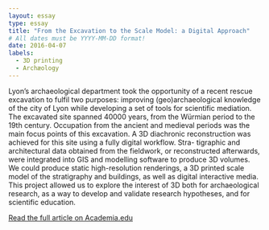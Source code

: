 ```yaml
---
layout: essay
type: essay
title: "From the Excavation to the Scale Model: a Digital Approach"
# All dates must be YYYY-MM-DD format!
date: 2016-04-07
labels:
  - 3D printing
  - Archæology
---
```


Lyon’s archaeological department took the opportunity of a recent rescue excavation to fulfil two purposes: improving (geo)archaeological knowledge of the city of Lyon while developing a set of tools for scientific mediation. The excavated site spanned 40000 years, from the Würmian period to the 19th century. Occupation from the ancient and medieval periods was the main focus points of this excavation. A 3D diachronic reconstruction was achieved for this site using a fully digital workflow. Stra- tigraphic and architectural data obtained from the fieldwork, or reconstructed afterwards, were integrated into GIS and modelling software to produce 3D volumes. We could produce static high-resolution renderings, a 3D printed scale model of the stratigraphy and buildings, as well as digital interactive media. This project allowed us to explore the interest of 3D both for archaeological research, as a way to develop and validate research hypotheses, and for scientific education.

[Read the full article on Academia.edu](https://www.academia.edu/24157587/From_the_Excavation_to_the_Scale_Model_a_Digital_Approach)